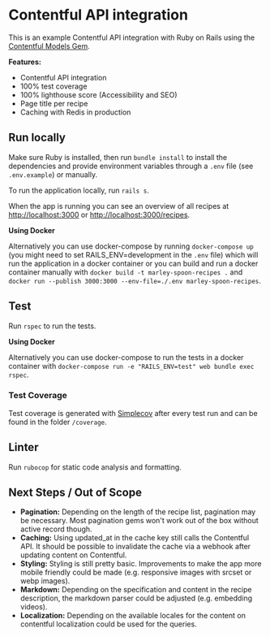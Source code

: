 # Contentful API integration

This is an example Contentful API integration with Ruby on Rails using the [Contentful Models Gem](https://github.com/contentful/contentful_model).

**Features:**

- Contentful API integration
- 100% test coverage
- 100% lighthouse score (Accessibility and SEO)
- Page title per recipe
- Caching with Redis in production

## Run locally

Make sure Ruby is installed, then run `bundle install` to install the dependencies and provide environment variables through a `.env` file (see `.env.example`) or manually.

To run the application locally, run `rails s`.

When the app is running you can see an overview of all recipes at [http://localhost:3000](http://localhost:3000) or [http://localhost:3000/recipes](http://localhost:3000/recipes).

**Using Docker**

Alternatively you can use docker-compose by running `docker-compose up` (you might need to set RAILS_ENV=development in the `.env` file) which will run the application in a docker container or you can build and run a docker container manually with `docker build -t marley-spoon-recipes .` and `docker run --publish 3000:3000 --env-file=./.env marley-spoon-recipes`.

## Test

Run `rspec` to run the tests.

**Using Docker**

Alternatively you can use docker-compose to run the tests in a docker container with `docker-compose run -e "RAILS_ENV=test" web bundle exec rspec`.

### Test Coverage

Test coverage is generated with [Simplecov](https://github.com/colszowka/simplecov) after every test run and can be found in the folder `/coverage`.

## Linter

Run `rubocop` for static code analysis and formatting.

## Next Steps / Out of Scope

- **Pagination:** Depending on the length of the recipe list, pagination may be necessary. Most pagination gems won't work out of the box without active record though.
- **Caching:** Using updated_at in the cache key still calls the Contentful API. It should be possible to invalidate the cache via a webhook after updating content on Contentful.
- **Styling:** Styling is still pretty basic. Improvements to make the app more mobile friendly could be made (e.g. responsive images with srcset or webp images).
- **Markdown:** Depending on the specification and content in the recipe description, the markdown parser could be adjusted (e.g. embedding videos).
- **Localization:** Depending on the available locales for the content on contentful localization could be used for the queries.

